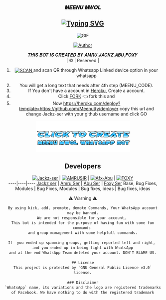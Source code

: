 <h3 align="center"> 𝑴𝑬𝑬𝑵𝑼 𝑴𝑾𝑶𝑳 </h3>

<div align="center">

## [![Typing SVG](https://readme-typing-svg.herokuapp.com?font=Rockstar-Extrabold&color=G52F33&lines=𝙒𝙀𝙇𝘾𝙊𝙈𝙀+𝙏𝙊+𝙈𝙀𝙀𝙉𝙐+𝙈𝙒𝙊𝙇+𝙒𝘼+𝘽𝙊𝙏+𝙍𝙀𝙋𝙊.;𝘾𝙍𝙀𝘼𝙏𝙀𝘿+𝘽𝙔+𝙅𝘼𝘾𝙆𝙕,𝘼𝙈𝙍𝙐,𝘼𝘽𝙐,𝙁𝙊𝙓𝙔;𝙏𝙃𝙄𝙎+𝙄𝙎+𝘼+𝘽𝙂𝙈+𝙎𝙏𝙄𝘾𝙆𝙀𝙍+𝘽𝙊𝙏;𝙒𝙄𝙏𝙃+𝙈𝙊𝙍𝙀+𝙁𝙀𝘼𝙏𝙐𝙍𝙀𝙎;𝙏𝙃𝘼𝙉𝙆𝙎+𝙁𝙊𝙍+𝙑𝙄𝙎𝙄𝙏𝙄𝙉𝙂+𝙊𝙐𝙍+𝙂𝙄𝙏)](https://git.io/typing-svg)

 </a>
</p>
<div align="center">
  <p align="center">
<img src="https://i.imgur.com/iRHtj0m.jpeg?cid=790b7611a48d56eec88e20cfedb2c8be6e08c0fde3f8fe72&rid=giphy.gif&ct=g.gif" alt="GIF" width="300" height="275"/>
</p>
  <p align="center">
<a href="https://github.com/Meenutty"><img title="Author" src="https://img.shields.io/badge/Author - MEENUTTY-cyberchekuthan/Amalser_v2?color=blue&style=for-the-badge&logo=whatsapp"></a>
</p>
</div>
<p align="center">
𝑻𝑯𝑰𝑺 𝑩𝑶𝑻 𝑰𝑺 𝑪𝑹𝑬𝑨𝑻𝑬𝑫 𝑩𝒀 𝑨𝑴𝑹𝑼,𝑱𝑨𝑪𝑲𝒁,𝑨𝑩𝑼,𝑭𝑶𝑿𝒀
    <br>
       | © |
        Reserved |
    <br> 


 1) <a href="https://replit.com/@BLAICN/Meenu-Qr?v=1" target="blank"> <img align="center" alt="SCAN" height="112" width="310"/> </a> and scan QR through Whatsapp Linked device option in your whatsapp
2. You will get a long text that needs after 4th step (MEENU_CODE).
3. If You don't have a account in [Heroku](https://signup.heroku.com/), Create a account.
4. Click [FORK](https://github.com/Jackz-ser/deployer/fork) 👈 fork this and 
5. Now https://heroku.com/deploy?template=https://github.com/Meenutty/deployer copy this url and change Jackz-ser with your github username and click GO<br>
</p>

<a href="https://meenu-mwol.yolasite.com/"><img title="CLICK HERE TO CREATE BOT" src="./photos/bot.png" width=300 height=100></a>



## Developers
  <div align="center">
    
  [![Jackz-ser](https://github.com/Jackz-ser.png?size=100)](https://github.com/Jackz-ser) | [![AMRUSIR](https://github.com/AMRUSIR.png?size=100)](https://github.com/AMRUSIR) | [![Afx-Abu](https://github.com/Afx-Abu.png?size=100)](https://github.com/Afx-Abu) | [![FOXY](https://github.com/FOXYSER.png?size=100)](https://github.com/FOXY)  
----|----|----
[Jackz ser](https://github.com/Jackz-ser) | [Amru Ser](https://github.com/AMRUSIR) | [Abu Ser](https://github.com/Afx-Abu) | [Foxy Ser](https://github.com/FOXY)
Base, Bug Fixes, Modules | Bug Fixes, Modules | Bug fixes, ideas | Bug fixes, ideas
  </div>
 ⚠ Warning ⚠

```
By using kick, add, promote, demote Commands, Your WhatsApp account may be banned.
We are not responsible for your account, 
This bot is intended for the purpose of having fun with some fun commands 
and group management with some helpfull commands.

If  you ended up spamming groups, getting reported left and right, 
and you ended up in being fight with WhatsApp
and at the end WhatsApp Team deleted your account. DON'T BLAME US.

## License
This project is protected by `GNU General Public Licence v3.0` license.

### Disclaimer
`WhatsApp` name, its variations and the logo are registered trademarks of Facebook. We have nothing to do with the registered trademark
